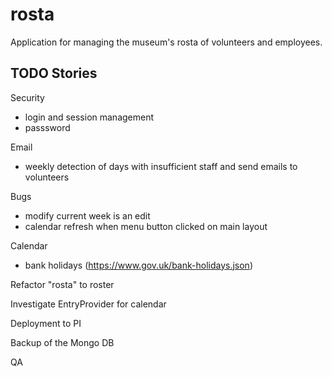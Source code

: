 # rosta
Application for managing the museum's rosta of volunteers and employees.

## TODO Stories

Security
- login and session management
- passsword

Email
- weekly detection of days with insufficient staff and send emails to volunteers

Bugs
- modify current week is an edit
- calendar refresh when menu button clicked on main layout

Calendar
- bank holidays (https://www.gov.uk/bank-holidays.json)

Refactor "rosta" to roster

Investigate EntryProvider for calendar

Deployment to PI

Backup of the Mongo DB

QA
